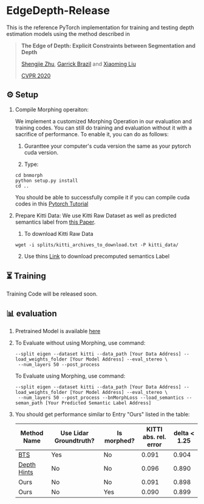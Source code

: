 # EdgeDepth-Release

This is the reference PyTorch implementation for training and testing depth estimation models using the method described in

> **The Edge of Depth: Explicit Constraints between Segmentation and Depth**
>
> [Shengjie Zhu](https://scholar.google.com/citations?user=4hHEXZkAAAAJ&hl=en), [Garrick Brazil](https://garrickbrazil.com/) and [Xiaoming Liu](https://www.cse.msu.edu/~liuxm/index2.html)
>
> [CVPR 2020](https://arxiv.org/abs/2004.00171)

## ⚙️ Setup
1. Compile Morphing operaiton: 

	We implement a customized Morphing Operation in our evaluation and training codes. You can still do training and evaluation without it with a sacrifice of performance. To enable it, you can do as follows:

	1. Guranttee your computer's cuda version the same as your pytorch cuda version.

	2. Type:
	```shell
	cd bnmorph
	python setup.py install
	cd ..
	```

	You should be able to successfully compile it if you can compile cuda codes in this [Pytorch Tutorial](https://github.com/pytorch/extension-cpp)

2. Prepare Kitti Data:
	We use Kitti Raw Dataset as well as predicted semantics label from [this Paper](http://openaccess.thecvf.com/content_CVPR_2019/papers/Zhu_Improving_Semantic_Segmentation_via_Video_Propagation_and_Label_Relaxation_CVPR_2019_paper.pdf).
	1. To download Kitti Raw Data
	```shell
	wget -i splits/kitti_archives_to_download.txt -P kitti_data/
	```

	2. Use thins [Link](https://drive.google.com/file/d/1OWBLheukaMiv_LfAgrSCmGEE9GBQb4yK/view?usp=sharing) to download precomputed semantics Label


## ⏳ Training
Training Code will be released soon.

## 📊 evaluation
1. Pretrained Model is available [here](https://drive.google.com/file/d/1Wu2oyoKqsvNHTMoDZF4wbek2gS9RAF2w/view?usp=sharing)

2. To Evaluate without using Morphing, use command:
	```shell
	--split eigen --dataset kitti --data_path [Your Data Address] --load_weights_folder [Your Model Address] --eval_stereo \
	 --num_layers 50 --post_process
	```

	To Evaluate using Morphing, use command:
	```shell
	--split eigen --dataset kitti --data_path [Your Data Address] --load_weights_folder [Your Model Address] --eval_stereo \
	 --num_layers 50 --post_process --bnMorphLoss --load_semantics --seman_path [Your Predicted Semantic Label Address]
	```

3. You should get performance similar to Entry "Ours" listed in the table:

	| Method Name     | Use Lidar Groundtruth? | Is morphed?  | KITTI abs. rel. error |  delta < 1.25  |
	|-----------------|----------------|--------------|-----------------------|----------------|
	|[BTS](https://arxiv.org/pdf/1907.10326.pdf)              | Yes            | No           | 0.091                | 0.904           |
	|[Depth Hints](http://openaccess.thecvf.com/content_ICCV_2019/papers/Watson_Self-Supervised_Monocular_Depth_Hints_ICCV_2019_paper.pdf)              | No            | No           | 0.096                | 0.890           |
	|Ours              | No            | No           | 0.091                | 0.898           |
	|Ours              | No            | Yes           | 0.090                | 0.899           |